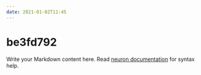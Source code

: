 ```yaml
---
date: 2021-01-02T11:45
---
```


# be3fd792

Write your Markdown content here. Read [neuron documentation](https://neuron.zettel.page/2011404.html) for syntax help.

